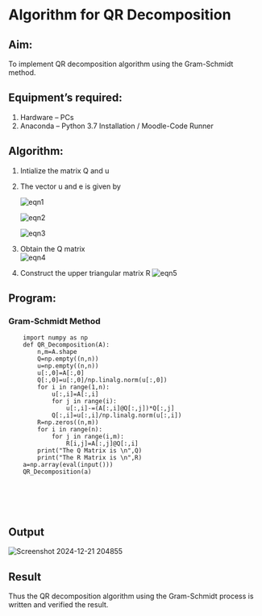 # Algorithm for QR Decomposition
## Aim:
To implement QR decomposition algorithm using the Gram-Schmidt method.
## Equipment’s required:
1.	Hardware – PCs
2.	Anaconda – Python 3.7 Installation / Moodle-Code Runner
## Algorithm:
1.	Intialize the matrix Q and u
2.	The vector u and e is given by

    ![eqn1](./ex4.jpg)

    ![eqn2](./ex6.jpg)

    ![eqn3](./ex3.jpg)

3.	Obtain the Q matrix   
    ![eqn4](./ex1.jpg)
4.	Construct the upper triangular matrix R
    ![eqn5](./ex2.jpg)



## Program:
### Gram-Schmidt Method
```
    import numpy as np
    def QR_Decomposition(A):
        n,m=A.shape
        Q=np.empty((n,n))
        u=np.empty((n,n))
        u[:,0]=A[:,0]
        Q[:,0]=u[:,0]/np.linalg.norm(u[:,0])
        for i in range(1,n):
            u[:,i]=A[:,i]
            for j in range(i):
                u[:,i]-=(A[:,i]@Q[:,j])*Q[:,j]
            Q[:,i]=u[:,i]/np.linalg.norm(u[:,i])
        R=np.zeros((n,m))        
        for i in range(n):
            for j in range(i,m):
                R[i,j]=A[:,j]@Q[:,i]
        print("The Q Matrix is \n",Q)        
        print("The R Matrix is \n",R)
    a=np.array(eval(input()))    
    QR_Decomposition(a)






```

## Output

![Screenshot 2024-12-21 204855](https://github.com/user-attachments/assets/7078fe93-15a9-4444-93d1-01910f63d676)

## Result
Thus the QR decomposition algorithm using the Gram-Schmidt process is written and verified the result.
